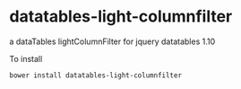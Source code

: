 # datatables-light-columnfilter
a dataTables lightColumnFilter for jquery datatables 1.10

To install 
```bash
bower install datatables-light-columnfilter
```
